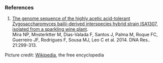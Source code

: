 ### References

1.  [The genome sequence of the highly acetic acid-tolerant
    Zygosaccharomyces bailii-derived interspecies hybrid strain ISA1307,
    isolated from a sparkling wine
    plant](http://europepmc.org/abstract/MED/24453040).\
    Mira NP, Mnsterktter M, Dias-Valada F, Santos J, Palma M, Roque FC,
    Guerreiro JF, Rodrigues F, Sousa MJ, Leo C et al. 2014. DNA Res..
    21:299-313.

Picture credit:
[Wikipedia](https://commons.wikimedia.org/wiki/File:Zygosaccharomyces_bailii_cells.jpg),
the free encyclopedia
